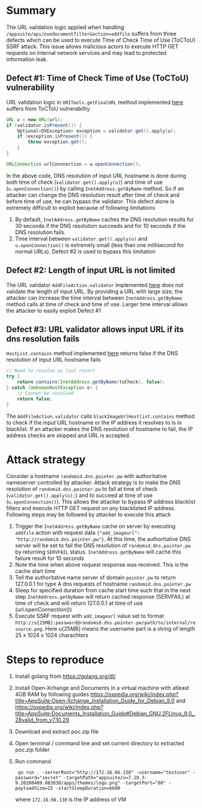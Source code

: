 # Summary

The URL validation logic applied when handling `/appsuite/api/oxodocumentfilter&action=addfile` suffers from three defects which can be used to execute Time of Check Time of Use (ToCToU) SSRF attack. This issue allows malicious actors to execute HTTP GET requests on internal network services and may lead to protected information leak.

## Defect #1: Time of Check Time of Use (ToCToU) vulnerability

URL validation logic in `URITools.getFinalURL` method implemented [here](https://gitlab.open-xchange.com/middleware/core/-/blob/develop/com.openexchange.server/src/com/openexchange/tools/net/URITools.java#L108) suffers from ToCToU vulnerability  

```java
URL u = new URL(url);
if (validator.isPresent()) {
    Optional<OXException> exception = validator.get().apply(u);
    if (exception.isPresent()) {
        throw exception.get();
    }
}

URLConnection urlConnnection = u.openConnection();
```

In the above code, DNS resolution of input URL hostname is done during both time of check (`validator.get().apply(u)`) and time of use (`u.openConnection()`) by calling `InetAddress.getByName` method. So if an attacker can change the DNS resolution result after time of check and before time of use, he can bypass the validator. This defect alone is extremely difficult to exploit because of following limitations

1. By default, `InetAddress.getByName` caches the DNS resolution results for 30 seconds if the DNS resolution succeeds and for 10 seconds if the DNS resolution fails. 
2. Time interval between `validator.get().apply(u)` and `u.openConnection()` is extremely small (less than one millisecond for normal URLs). Defect #2 is used to bypass this limitation

## Defect #2: Length of input URL is not limited

The URL validator `AddFileAction.validator` implemented [here](https://gitlab.open-xchange.com/documents/office/-/blob/develop/com.openexchange.office.rest/src/com/openexchange/office/rest/AddFileAction.java#L353) does not validate the length of input URL. By providing a URL with large size, the attacker can increase the time interval between `InetAddress.getByName` method calls at time of check and time of use. Larger time interval allows the attacker to easily exploit Defect #1

## Defect #3: URL validator allows input URL if its dns resolution fails

`HostList.contains` method implemented [here](https://gitlab.open-xchange.com/middleware/core/-/blob/develop/com.openexchange.net/src/com/openexchange/net/HostList.java#L234) returns false if the DNS resolution of input URL hostname fails

```java
// Need to resolve as last resort
try {
    return contains(InetAddress.getByName(toCheck), false);
} catch (UnknownHostException e) {
    // Cannot be resolved
    return false;
}
```

The `AddFileAction.validator` calls `blackImageUrlHostlist.contains` method to check if the input URL hostname or the IP address it resolves to is in blacklist. If an attacker makes the DNS resolution of hostname to fail, the IP address checks are skipped and URL is accepted.

# Attack strategy

Consider a hostname `randomid.dns.pointer.pw` with authoritative nameserver controlled by attacker. Attack strategy is to make the DNS resolution of `randomid.dns.pointer.pw` to fail at time of check (`validator.get().apply(u);`) and to succeed at time of use (`u.openConnection()`). This allows the attacker to bypass IP address blacklist filters and execute HTTP GET request on any blacklisted IP address. Following steps may be followed by attacker to execute this attack

1. Trigger the `InetAddress.getByName` cache on server by executing `addfile` action with request data `{"add_imageurl": "http://randomid.dns.pointer.pw"}`. At this time, the authoritative DNS server will be set to fail the DNS resolution of `randomid.dns.pointer.pw` by returning `SERVFAIL` status. `InetAddress.getByName` will cache this failure result for 10 seconds
2. Note the time when above request response was received. This is the cache start time
3. Tell the authoritative name server of domain `pointer.pw` to return 127.0.0.1 for type A dns requests of hostname `randomid.dns.pointer.pw`
4. Sleep for specified duration from cache start time such that in the next step `InetAddress.getByName` will return cached response (SERVFAIL) at time of check and will return 127.0.0.1 at time of use (url.openConnection())
5. Execute SSRF request with `add_imageurl` value set to format `http://u{25MB}:password@randomid.dns.pointer.pw/path/to/internal/resource.png`. Here u{25MB} means the username part is a string of length 25 x 1024 x 1024 charachters

# Steps to reproduce

1. Install golang from https://golang.org/dl/
2. Install Open-Xchange and Documents in a virtual machine with atleast 4GB RAM by following guides https://oxpedia.org/wiki/index.php?title=AppSuite:Open-Xchange_Installation_Guide_for_Debian_9.0 and https://oxpedia.org/wiki/index.php?title=AppSuite:Documents_Installation_Guide#Debian_GNU.2FLinux_9.0_.28valid_from_v7.10.29
3. Download and extract poc.zip file
4. Open terminal / command line and set current directory to extracted poc.zip folder
5. Run command
   
   ```shell
    go run . -serverRoot="http://172.16.66.130" -username="testuser" -password="secret" -targetPath="appsuite/v=7.10.3-9.20200409.083030/apps/themes/logo.png" -targetPort="80" -payloadSize=25 -startSleepDuration=6600
   ```
   
   where `172.16.66.130` is the IP address of VM
